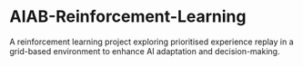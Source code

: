 # AIAB-Reinforcement-Learning
A reinforcement learning project exploring prioritised experience replay in a grid-based environment to enhance AI adaptation and decision-making.
